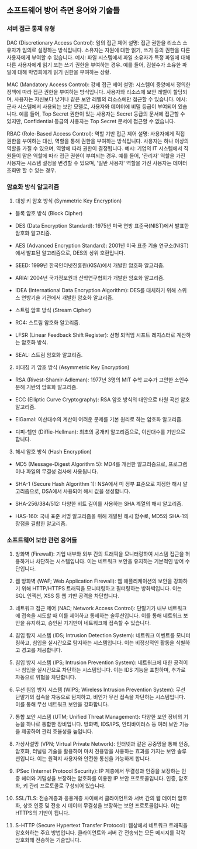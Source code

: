 ## 소프트웨어 방어 측면 용어와 기술들

### 서버 접근 통제 유형

DAC (Discretionary Access Control): 임의 접근 제어
설명: 접근 권한을 리소스 소유자가 임의로 설정하는 방식입니다. 소유자는 자원에 대한 읽기, 쓰기 등의 권한을 다른 사용자에게 부여할 수 있습니다.
예시: 파일 시스템에서 파일 소유자가 특정 파일에 대해 다른 사용자에게 읽기 또는 쓰기 권한을 부여하는 경우. 예를 들어, 김철수가 소유한 파일에 대해 박영희에게 읽기 권한을 부여하는 상황.

MAC (Mandatory Access Control): 강제 접근 제어
설명: 시스템이 중앙에서 정의한 정책에 따라 접근 권한을 부여하는 방식입니다. 사용자와 리소스에 보안 레벨이 할당되며, 사용자는 자신보다 낮거나 같은 보안 레벨의 리소스에만 접근할 수 있습니다.
예시: 군사 시스템에서 사용되는 보안 모델로, 사용자와 데이터에 비밀 등급이 부여되어 있습니다. 예를 들어, Top Secret 권한이 있는 사용자는 Secret 등급의 문서에 접근할 수 있지만, Confidential 등급의 사용자는 Top Secret 문서에 접근할 수 없습니다.

RBAC (Role-Based Access Control): 역할 기반 접근 제어
설명: 사용자에게 직접 권한을 부여하는 대신, 역할을 통해 권한을 부여하는 방식입니다. 사용자는 하나 이상의 역할을 가질 수 있으며, 역할에 따라 권한이 결정됩니다.
예시: 기업의 IT 시스템에서 직원들이 맡은 역할에 따라 접근 권한이 부여되는 경우. 예를 들어, '관리자' 역할을 가진 사용자는 시스템 설정을 변경할 수 있으며, '일반 사용자' 역할을 가진 사용자는 데이터 조회만 할 수 있는 경우.

### 암호화 방식 알고리즘

1. 대칭 키 암호 방식 (Symmetric Key Encryption)

- 블록 암호 방식 (Block Cipher)

- DES (Data Encryption Standard): 1975년 미국 연방 표준국(NIST)에서 발표한 암호화 알고리즘.

- AES (Advanced Encryption Standard): 2001년 미국 표준 기술 연구소(NIST)에서 발표된 알고리즘으로, DES의 상위 호환입니다.

- SEED: 1999년 한국인터넷진흥원(KISA)에서 개발한 암호화 알고리즘.

- ARIA: 2004년 국가정보원과 산학연구협회가 개발한 암호화 알고리즘.

- IDEA (International Data Encryption Algorithm): DES를 대체하기 위해 스위스 연방기술 기관에서 개발한 암호화 알고리즘.

- 스트림 암호 방식 (Stream Cipher)

- RC4: 스트림 암호화 알고리즘.

- LFSR (Linear Feedback Shift Register): 선형 되먹임 시프트 레지스터로 계산하는 암호화 방식.

- SEAL: 스트림 암호화 알고리즘.

2. 비대칭 키 암호 방식 (Asymmetric Key Encryption)

- RSA (Rivest-Shamir-Adleman): 1977년 3명의 MIT 수학 교수가 고안한 소인수 분해 기반의 암호화 알고리즘.

- ECC (Elliptic Curve Cryptography): RSA 암호 방식의 대안으로 타원 곡선 암호 알고리즘.

- ElGamal: 이산대수의 계산이 어려운 문제를 기본 원리로 하는 암호화 알고리즘.

- 디피-헬만 (Diffie-Hellman): 최초의 공개키 알고리즘으로, 이산대수를 기반으로 합니다.

3. 해시 암호 방식 (Hash Encryption)

- MD5 (Message-Digest Algorithm 5): MD4를 개선한 알고리즘으로, 프로그램이나 파일의 무결성 검사에 사용됩니다.

- SHA-1 (Secure Hash Algorithm 1): NSA에서 미 정부 표준으로 지정한 해시 알고리즘으로, DSA에서 사용되어 해시 값을 생성합니다.

- SHA-256/384/512: 다양한 비트 길이를 사용하는 SHA 계열의 해시 알고리즘.

- HAS-160: 국내 표준 서명 알고리즘을 위해 개발된 해시 함수로, MD5와 SHA-1의 장점을 결합한 알고리즘.

### 소프트웨어 보안 관련 용어들

1. 방화벽 (Firewall): 기업 내부와 외부 간의 트래픽을 모니터링하여 시스템 접근을 허용하거나 차단하는 시스템입니다. 이는 네트워크 보안을 유지하는 기본적인 방어 수단입니다.

2. 웹 방화벽 (WAF; Web Application Firewall): 웹 애플리케이션의 보안을 강화하기 위해 HTTP/HTTPS 트래픽을 모니터링하고 필터링하는 방화벽입니다. 이는 SQL 인젝션, XSS 등 웹 기반 공격을 차단합니다.

3. 네트워크 접근 제어 (NAC; Network Access Control): 단말기가 내부 네트워크에 접속을 시도할 때 이를 제어하고 통제하는 솔루션입니다. 이를 통해 네트워크 보안을 유지하고, 승인된 기기만이 네트워크에 접속할 수 있습니다.

4. 침입 탐지 시스템 (IDS; Intrusion Detection System): 네트워크 이벤트를 모니터링하고, 침입을 실시간으로 탐지하는 시스템입니다. 이는 비정상적인 활동을 식별하고 경고를 제공합니다.

5. 침입 방지 시스템 (IPS; Intrusion Prevention System): 네트워크에 대한 공격이나 침입을 실시간으로 차단하는 시스템입니다. 이는 IDS 기능을 포함하며, 추가로 자동으로 위협을 차단합니다.

6. 무선 침입 방지 시스템 (WIPS; Wireless Intrusion Prevention System): 무선 단말기의 접속을 자동으로 탐지하고, 비인가 무선 접속을 차단하는 시스템입니다. 이를 통해 무선 네트워크 보안을 강화합니다.

7. 통합 보안 시스템 (UTM; Unified Threat Management): 다양한 보안 장비의 기능을 하나로 통합한 장비입니다. 방화벽, IDS/IPS, 안티바이러스 등 여러 보안 기능을 제공하여 관리 효율성을 높입니다.

8. 가상사설망 (VPN; Virtual Private Network): 인터넷과 같은 공중망을 통해 인증, 암호화, 터널링 기술을 활용하여 마치 전용망을 사용하는 효과를 가지는 보안 솔루션입니다. 이는 원격지 사용자와 안전한 통신을 가능하게 합니다.

9. IPSec (Internet Protocol Security): IP 계층에서 무결성과 인증을 보장하는 인증 헤더와 기밀성을 보장하는 암호화를 이용한 IP 보안 프로토콜입니다. 인증, 암호화, 키 관리 프로토콜로 구성되어 있습니다.

10. SSL/TLS: 전송계층과 응용계층 사이에서 클라이언트와 서버 간의 웹 데이터 암호화, 상호 인증 및 전송 시 데이터 무결성을 보장하는 보안 프로토콜입니다. 이는 HTTPS의 기반이 됩니다.

11. S-HTTP (Secure Hypertext Transfer Protocol): 웹상에서 네트워크 트래픽을 암호화하는 주요 방법입니다. 클라이언트와 서버 간 전송되는 모든 메시지를 각각 암호화해 전송하는 기술입니다.
